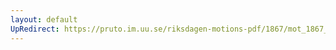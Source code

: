 ```yaml
---
layout: default
UpRedirect: https://pruto.im.uu.se/riksdagen-motions-pdf/1867/mot_1867__ak__281/mot_1867__ak__281-003.pdf
---
```

